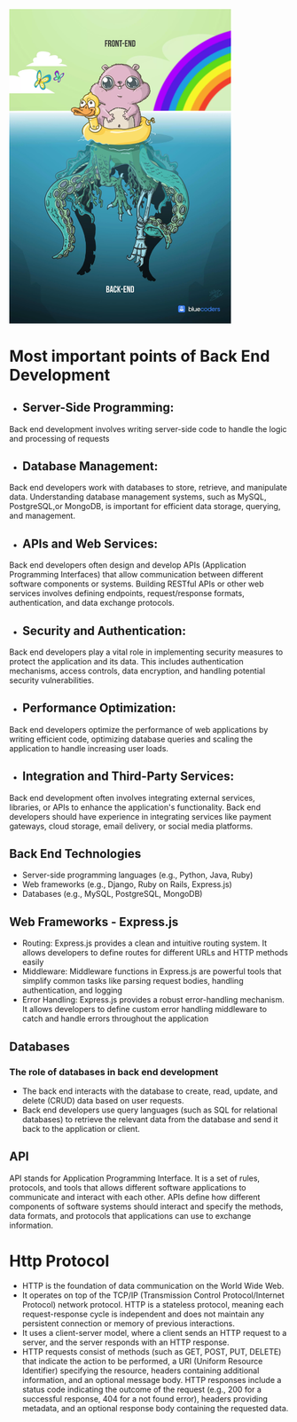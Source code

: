 

<img src="./webDev.webp" alt="drawing" width="400"/>

# Most important points of Back End Development

 - ## Server-Side Programming:
  Back end development involves writing server-side code to handle the logic and processing of requests

- ## Database Management:
 Back end developers work with databases to store, retrieve, and manipulate data. Understanding database management systems, such as MySQL, PostgreSQL,or MongoDB, is important for efficient data storage, querying, and management.

- ## APIs and Web Services:
 Back end developers often design and develop APIs (Application Programming Interfaces) that allow communication between different software components or systems. Building RESTful APIs or other web services involves defining endpoints, request/response formats, authentication, and data exchange protocols.

- ## Security and Authentication: 
Back end developers play a vital role in implementing security measures to protect the application and its data. This includes authentication mechanisms, access controls, data encryption, and handling potential security vulnerabilities.

- ## Performance Optimization: 
Back end developers optimize the performance of web applications by writing efficient code, optimizing database queries and scaling the application to handle increasing user loads.

- ## Integration and Third-Party Services: 
Back end development often involves integrating external services, libraries, or APIs to enhance the application's functionality. Back end developers should have experience in integrating services like payment gateways, cloud storage, email delivery, or social media platforms.


## Back End Technologies

- Server-side programming languages (e.g., Python, Java, Ruby)
- Web frameworks (e.g., Django, Ruby on Rails, Express.js)
- Databases (e.g., MySQL, PostgreSQL, MongoDB)


##  Web Frameworks - Express.js

 - Routing: Express.js provides a clean and intuitive routing system. It allows developers to define routes for different URLs and HTTP methods easily
 - Middleware: Middleware functions in Express.js are powerful tools that simplify common tasks like parsing request bodies, handling authentication, and logging
 - Error Handling: Express.js provides a robust error-handling mechanism. It allows developers to define custom error handling middleware to catch and handle errors throughout the application


## Databases

### The role of databases in back end development

- The back end interacts with the database to create, read, update, and delete (CRUD) data based on user requests.
- Back end developers use query languages (such as SQL for relational databases) to retrieve the relevant data from the database and send it back to the application or client.



## API

API stands for Application Programming Interface. It is a set of rules, protocols, and tools that allows different software applications to communicate and interact with each other. APIs define how different components of software systems should interact and specify the methods, data formats, and protocols that applications can use to exchange information.





# Http Protocol

- HTTP is the foundation of data communication on the World Wide Web.
- It operates on top of the TCP/IP (Transmission Control Protocol/Internet Protocol) network protocol.
HTTP is a stateless protocol, meaning each request-response cycle is independent and does not maintain any persistent connection or memory of previous interactions.
- It uses a client-server model, where a client sends an HTTP request to a server, and the server responds with an HTTP response.
- HTTP requests consist of methods (such as GET, POST, PUT, DELETE) that indicate the action to be performed, a URI (Uniform Resource Identifier) specifying the resource, headers containing additional information, and an optional message body.
HTTP responses include a status code indicating the outcome of the request (e.g., 200 for a successful response, 404 for a not found error), headers providing metadata, and an optional response body containing the requested data.

